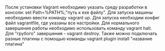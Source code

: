 После установки Vagrant необходимо указать среду разработки в консоли: set Path=%PATH%;"путь к exe файлу". 
Для запуска машины необходимо ввести команду vagrant up. 
Для запуска необходим конфиг файл vagrantfile, где указаны все настройки. 
Для нормального завершения работы необходимо использовать команду vagrant halt.
Для "грубого" завершения - vagrant destroy. 
Также можно подключать разные плагины с помощью команды vagrant plugin install "название плагина"
